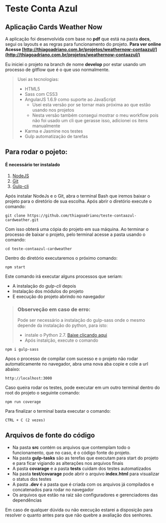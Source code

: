 # Teste Conta Azul
## Aplicação Cards Weather Now

A aplicação foi desenvolvida com base no **pdf** que está na pasta **docs**, segui os layouts e as regras para funcionamento do projeto. **Para ver online Acesse [http://thiagoadriano.com.br/projetos/weathernow-contaazul/](http://thiagoadriano.com.br/projetos/weathernow-contaazul/)**

Eu iniciei o projeto na branch de nome **develop** por estar usando um processo de gitflow que é o que uso normalmente.

> Usei as tecnologias:
>
> * HTML5
> * Sass com CSS3
> * AngularJS 1.6.9 como suporte ao JavaScript
>   * Usei esta versão por se tornar mais próxima ao que estão usando nos projetos
>   * Nesta versão também consegui mostrar o meu workflow pois não foi usado um cli que gerasse isso, adicionei os itens manualmente
> * Karma e Jasmine nos testes
> * Gulp automatização de tarefas


## Para rodar o pojeto:

#### É necessário ter instalado
1. [NodeJS](https://nodejs.org/en/)
1. [Git](https://git-scm.com/)
1. [Gulp-cli](https://gulpjs.com/)

Após instalar NodeJs e o Git, abra o terminal Bash que iremos baixar o projeto para o diretório de sua escolha. 
Após abrir o  diretório execute o comando:

```
git clone https://github.com/thiagoadriano/teste-contaazul-cardweather.git
```
 
Com isso obterá uma cópia do projeto em sua máquina.
Ao  terminar o processo de baixar o projeto, pelo terminal acesse a pasta usando o comando:

```
cd teste-contaazul-cardweather
```

Dentro do diretório executaremos o próximo comando:

```
npm start
```

Este comando irá executar alguns processos que seriam:

* A instalação do _gulp-cli_ depois
* Instalação dos módulos do projeto 
* E execução do projeto abrindo no navegador



> ### Observeção em caso de erro:
> Pode ser necessário a instalação do gulp-sass onde o mesmo depende da instalação do python, para isto:
>  * instale o Python 2.7. [Baixe clicando aqui](https://www.python.org/ftp/python/2.7.14/python-2.7.14.msi)
>  * Após instalção, execute o comando
```
npm i gulp-sass
```



Apos o processo de compilar com sucesso e o projeto não rodar automaticamente no navegador, abra uma nova aba copie e cole a url abaixo:

```
http://localhost:3000
```

Caso queira rodar os testes, pode executar em um outro terminal dentro do root do projeto o seguinte comando:

```
npm run coverage
```

Para finalizar o terminal basta executar o comando:

```
CTRL + C (2 vezes)
```

## Arquivos de fonte do código
* Na pasta **src** contém os arquivos que contemplam todo o funcionamento, que no caso, é o código fonte do projeto.
* Na pasta **gulp-tasks** são as terefas que executam para start do projeto e para ficar vigiando as alterações nos arquivos finais
* A pasta **covarage** e a pasta **tests** cuidam dos testes automatizados
* Na pasta **test/covarage** pode abrir o arquivo **index.html** para visualizar o status dos testes
* A pasta **.dev** é a pasta que é criada com os arquivos já compilados e concatenados para rodar no navegador
* Os arquivos que estão na raiz são configuradores e gerenciadores das dependências  

Em caso de qualquer dúvida ou não execução estarei a disposição para resolver o quanto antes para que não quebre a avaliação dos senhores.
